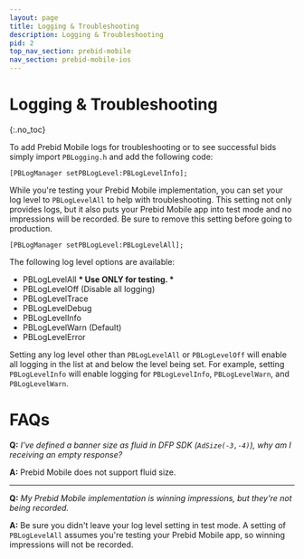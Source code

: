 ```yaml
---
layout: page
title: Logging & Troubleshooting
description: Logging & Troubleshooting
pid: 2
top_nav_section: prebid-mobile
nav_section: prebid-mobile-ios
---
```


<div class="bs-docs-section" markdown="1">

# Logging & Troubleshooting
{:.no_toc}

To add Prebid Mobile logs for troubleshooting or to see successful bids simply import `PBLogging.h` and add the following code:

```objc
[PBLogManager setPBLogLevel:PBLogLevelInfo];
```

While you're testing your Prebid Mobile implementation, you can set your log level to `PBLogLevelAll` to help with troubleshooting. This setting not only provides logs, but it also puts your Prebid Mobile app into test mode and no impressions will be recorded. Be sure to remove this setting before going to production.

```objc
[PBLogManager setPBLogLevel:PBLogLevelAll];
```

The following log level options are available:

- PBLogLevelAll **\* Use ONLY for testing. \***
- PBLogLevelOff (Disable all logging)
- PBLogLevelTrace
- PBLogLevelDebug
- PBLogLevelInfo
- PBLogLevelWarn (Default)
- PBLogLevelError

Setting any log level other than `PBLogLevelAll` or `PBLogLevelOff` will enable all logging in the list at and below the level being set. For example, setting `PBLogLevelInfo` will enable logging for `PBLogLevelInfo`, `PBLogLevelWarn`, and `PBLogLevelWarn`.

# FAQs

**Q:** *I've defined a banner size as fluid in DFP SDK (`AdSize(-3,-4)`), why am I receiving an empty response?*

**A:** Prebid Mobile does not support fluid size.

***

**Q:** *My Prebid Mobile implementation is winning impressions, but they're not being recorded.*

**A:** Be sure you didn't leave your log level setting in test mode. A setting of `PBLogLevelAll` assumes you're testing your Prebid Mobile app, so winning impressions will not be recorded.

</div>
